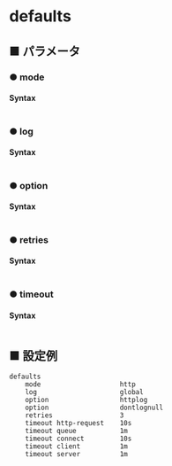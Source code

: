 # defaults
## ■ パラメータ
### ● mode
#### Syntax
```
```
### ● log
#### Syntax
```
```
### ● option
#### Syntax
```
```
### ● retries
#### Syntax
```
```
### ● timeout
#### Syntax
```
```

## ■ 設定例
```
defaults
    mode                    http
    log                     global
    option                  httplog
    option                  dontlognull
    retries                 3
    timeout http-request    10s
    timeout queue           1m
    timeout connect         10s
    timeout client          1m
    timeout server          1m
```
